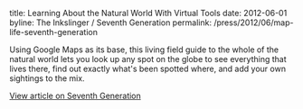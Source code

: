 title: Learning About the Natural World With Virtual Tools
date: 2012-06-01
byline: The Inkslinger / Seventh Generation
permalink: /press/2012/06/map-life-seventh-generation


Using Google Maps as its base, this living field guide to the whole of the natural world lets you look up any spot on the globe to see everything that lives there, find out exactly what's been spotted where, and add your own sightings to the mix.

[View article on Seventh Generation](http://www.seventhgeneration.com/learn/blog/learning-about-natural-world-virtual-tools)
